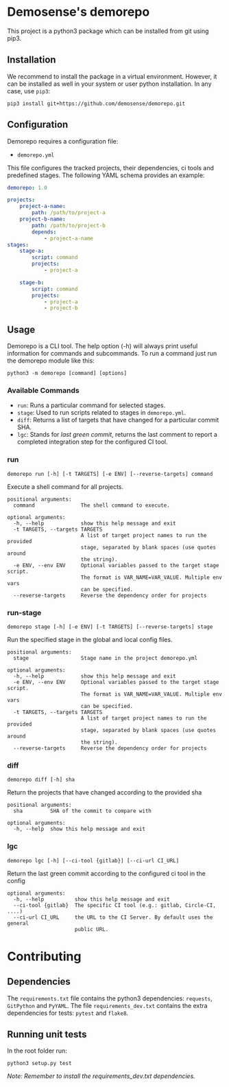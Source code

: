 # Demosense's demorepo

This project is a python3 package which can be installed from git using pip3.

## Installation

We recommend to install the package in a virtual environment. However, it can be installed as well in your system or user python installation. In any case, use `pip3`:

```
pip3 install git+https://github.com/demosense/demorepo.git
```

## Configuration

Demorepo requires a configuration file:

* `demorepo.yml`

This file configures the tracked projects, their dependencies, ci tools and predefined stages. The following YAML schema provides an example:

```yaml
demorepo: 1.0

projects:
    project-a-name:
        path: /path/to/project-a
    project-b-name:
        path: /path/to/project-b
        depends:
            - project-a-name
stages:
    stage-a:
        script: command
        projects:
            - project-a

    stage-b:
        script: command
        projects:
            - project-a
            - project-b
```

## Usage

Demorepo is a CLI tool. The help option (-h) will always print useful information for commands and subcommands. To run a command just run the demorepo module like this:

```
python3 -m demorepo [command] [options]
```

### Available Commands

* `run`: Runs a particular command for selected stages.
* `stage`: Used to run scripts related to stages in `demorepo.yml`.
* `diff`: Returns a list of targets that have changed for a particular commit SHA.
* `lgc`: Stands for _last green commit_, returns the last comment to report a completed integration step for the configured CI tool.

### run

```
demorepo run [-h] [-t TARGETS] [-e ENV] [--reverse-targets] command
```

Execute a shell command for all projects.

```
positional arguments:
  command               The shell command to execute.

optional arguments:
  -h, --help            show this help message and exit
  -t TARGETS, --targets TARGETS
                        A list of target project names to run the provided
                        stage, separated by blank spaces (use quotes around
                        the string).
  -e ENV, --env ENV     Optional variables passed to the target stage script.
                        The format is VAR_NAME=VAR_VALUE. Multiple env vars
                        can be specified.
  --reverse-targets     Reverse the dependency order for projects
```

### run-stage

```
demorepo stage [-h] [-e ENV] [-t TARGETS] [--reverse-targets] stage
```

Run the specified stage in the global and local config files.

```
positional arguments:
  stage                 Stage name in the project demorepo.yml

optional arguments:
  -h, --help            show this help message and exit
  -e ENV, --env ENV     Optional variables passed to the target stage script.
                        The format is VAR_NAME=VAR_VALUE. Multiple env vars
                        can be specified.
  -t TARGETS, --targets TARGETS
                        A list of target project names to run the provided
                        stage, separated by blank spaces (use quotes around
                        the string).
  --reverse-targets     Reverse the dependency order for projects
```

### diff

```
demorepo diff [-h] sha
```

Return the projects that have changed according to the provided sha

```
positional arguments:
  sha         SHA of the commit to compare with

optional arguments:
  -h, --help  show this help message and exit
```

### lgc

```
demorepo lgc [-h] [--ci-tool {gitlab}] [--ci-url CI_URL]
```

Return the last green commit according to the configured ci tool in the config

```
optional arguments:
  -h, --help          show this help message and exit
  --ci-tool {gitlab}  The specific CI tool (e.g.: gitlab, Circle-CI, ....)
  --ci-url CI_URL     the URL to the CI Server. By default uses the general
                      public URL.
```

# Contributing

## Dependencies

The `requirements.txt` file contains the python3 dependencies: `requests`, `GitPython` and `PyYAML`. The file `requirements_dev.txt` contains the extra dependencies for tests: `pytest` and `flake8`.

## Running unit tests

In the root folder run:

```
python3 setup.py test
```

_Note: Remember to install the requirements_dev.txt dependencies._
